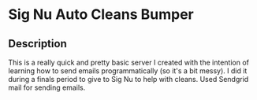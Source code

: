 # Sig Nu Auto Cleans Bumper

## Description
This is a really quick and pretty basic server I created with the intention of learning how to send emails programmatically (so it's a bit messy).
I did it during a finals period to give to Sig Nu to help with cleans. Used Sendgrid mail for sending emails.
